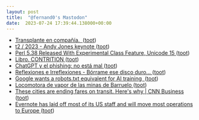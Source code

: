 ```yaml
---
layout: post
title:  "@fernand0's Mastodon"
date:  2023-07-24 17:39:44.138000+00:00
---
```

*  [Transplante en compañía.  ](https://avecesunafoto.wordpress.com/2023/07/24/transplante-en-compania) ([toot](https://mastodon.social/@fernand0/110770283093665078))
*  [t2 / 2023 - Andy Jones keynote ](https://www.youtube.com/watch?v=wT2r5VuYCU0&amp%3Bfeature=youtu.b) ([toot](https://mastodon.social/@fernand0/110770214437595720))
*  [Perl 5.38 Released With Experimental Class Feature, Unicode 15 ](https://www.phoronix.com/news/Perl-5.38-Release) ([toot](https://mastodon.social/@fernand0/110770089577995131))
*  [Libro. CONTRITION ](https://fotografiasenmovimiento.wordpress.com/2023/07/24/libro-contrition) ([toot](https://mastodon.social/@fernand0/110769825512704511))
*  [ChatGPT y el phishing: no está mal ](https://fernand0.github.io//chatGPT-phishing) ([toot](https://mastodon.social/@fernand0/110769818697562991))
*  [
         Reflexiones e Irreflexiones - Bórrame ese disco duro...
       ](http://fernand0.blogalia.com//historias/7875) ([toot](https://mastodon.social/@fernand0/110769754020693535))
*  [Google wants a robots.txt equivalent for AI training  ](https://9to5google.com/2023/07/06/google-ai-robots-txt) ([toot](https://mastodon.social/@fernand0/110769676736980672))
*  [Locomotora de vapor de las minas de Barruelo ](https://www.flickr.com/photos/fernand0/53056198707) ([toot](https://mastodon.social/@fernand0/110769504831629454))
*  [These cities are ending fares on transit. Here&#39;s why \| CNN Business  ](https://edition.cnn.com/2023/07/08/business/free-buses-us-public-transit/index.html) ([toot](https://mastodon.social/@fernand0/110769452392978238))
*  [Evernote has laid off most of its US staff and will move most operations to Europe ](https://www.theverge.com/2023/7/9/23789012/evernote-layoff-us-staff-bending-spoons-note-taking-ap) ([toot](https://mastodon.social/@fernand0/110769322888834170))
